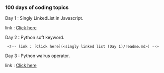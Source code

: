 ### 100 days of coding topics

Day 1 : Singly LinkedList in Javascript.

link : [Click here](<singly linked list (Day 1)/readme.md>)


Day 2 : Python soft keyword.

     <!-- link : [Click here](<singly linked list (Day 1)/readme.md>) -->


Day 3 : Python walrus operator.

link : [Click here](<# Day 3 : Python Walrus operator. (Day 3)/readme.md>)

